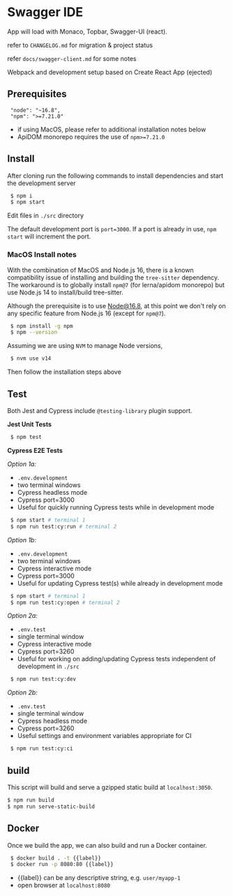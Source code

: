 # Swagger IDE

App will load with Monaco, Topbar, Swagger-UI (react).

refer to `CHANGELOG.md` for migration & project status

refer `docs/swagger-client.md` for some notes

Webpack and development setup based on Create React App (ejected)

## Prerequisites
```
 "node": "~16.8",
 "npm": ">=7.21.0"
```

- if using MacOS, please refer to additional installation notes below
- ApiDOM monorepo requires the use of `npm>=7.21.0`

## Install

After cloning run the following commands to install dependencies and start the development server

```sh
 $ npm i
 $ npm start
```

Edit files in `./src` directory

The default development port is `port=3000`. If a port is already in use, `npm start` will increment the port.

### MacOS Install notes

With the combination of MacOS and Node.js 16, there is a known compatibility issue of installing and building the `tree-sitter` dependency. The workaround is to globally install `npm@7` (for lerna/apidom monorepo) but use Node.js 14 to install/build tree-sitter.

Although the prerequisite is to use Node@16.8, at this point we don't rely on any specific feature from Node.js 16 (except for `npm@7`).

```sh
 $ npm install -g npm
 $ npm --version
```

Assuming we are using `NVM` to manage Node versions,

```sh
 $ nvm use v14
```

Then follow the installation steps above

## Test

Both Jest and Cypress include `@testing-library` plugin support.

**Jest Unit Tests**
```sh
 $ npm test
```

**Cypress E2E Tests**


*Option 1a:*
* `.env.development`
* two terminal windows
* Cypress headless mode
* Cypress port=3000
* Useful for quickly running Cypress tests while in development mode

```sh
 $ npm start # terminal 1
 $ npm run test:cy:run # terminal 2
```

*Option 1b:*
* `.env.development`
* two terminal windows
* Cypress interactive mode
* Cypress port=3000
* Useful for updating Cypress test(s) while already in development mode

```sh
 $ npm start # terminal 1
 $ npm run test:cy:open # terminal 2
```

*Option 2a:*
* `.env.test`
* single terminal window
* Cypress interactive mode
* Cypress port=3260
* Useful for working on adding/updating Cypress tests independent of development in `./src`

```sh
 $ npm run test:cy:dev
```

*Option 2b:*
* `.env.test`
* single terminal window
* Cypress headless mode
* Cypress port=3260
* Useful settings and environment variables appropriate for CI

```sh
 $ npm run test:cy:ci
```

## build
This script will build and serve a gzipped static build at `localhost:3050`.

```sh
$ npm run build
$ npm run serve-static-build
```

## Docker
Once we build the app, we can also build and run a Docker container.

```sh
 $ docker build . -t {{label}}
 $ docker run -p 8080:80 {{label}}
```

- {{label}} can be any descriptive string, e.g. `user/myapp-1`
- open browser at `localhost:8080`
